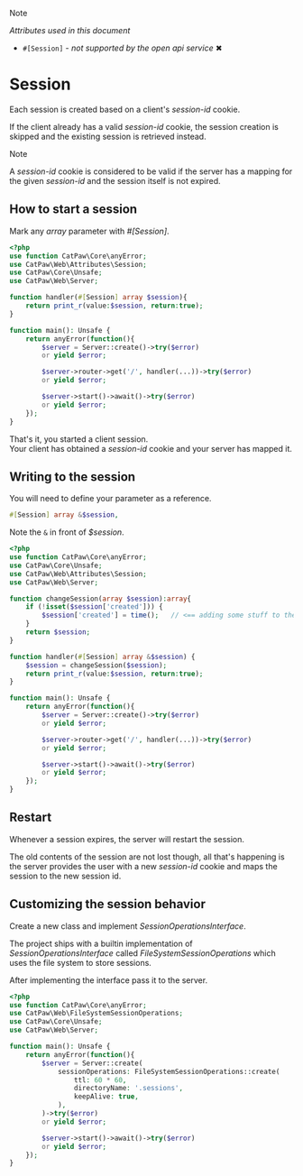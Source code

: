 > [!NOTE]
> _Attributes used in this document_
> - `#[Session]` - _not supported by the open api service_ ✖

# Session

Each session is created based on a client's _session-id_ cookie.

If the client already has a valid _session-id_ cookie, the session creation is skipped and the existing session is
retrieved instead.

> [!NOTE]
> A _session-id_ cookie is considered to be valid if the
> server has a mapping for the given _session-id_ and
> the session itself is not expired.

## How to start a session

Mark any _array_ parameter with _#[Session]_.

```php
<?php
use function CatPaw\Core\anyError;
use CatPaw\Web\Attributes\Session;
use CatPaw\Core\Unsafe;
use CatPaw\Web\Server;

function handler(#[Session] array $session){
    return print_r(value:$session, return:true);
}

function main(): Unsafe {
    return anyError(function(){
        $server = Server::create()->try($error)
        or yield $error;

        $server->router->get('/', handler(...))->try($error)
        or yield $error;

        $server->start()->await()->try($error)
        or yield $error;
    });
}
```

That's it, you started a client session.\
Your client has obtained a _session-id_ cookie and your server has mapped it.

## Writing to the session

You will need to define your parameter as a reference.

```php
#[Session] array &$session,
```

Note the ```&``` in front of _$session_.

```php
<?php
use function CatPaw\Core\anyError;
use CatPaw\Core\Unsafe;
use CatPaw\Web\Attributes\Session;
use CatPaw\Web\Server;

function changeSession(array $session):array{
    if (!isset($session['created'])) {
        $session['created'] = time();   // <== adding some stuff to the session
    }
    return $session;
}

function handler(#[Session] array &$session) {
    $session = changeSession($session);
    return print_r(value:$session, return:true);
}

function main(): Unsafe {
    return anyError(function(){
        $server = Server::create()->try($error)
        or yield $error;

        $server->router->get('/', handler(...))->try($error)
        or yield $error;

        $server->start()->await()->try($error)
        or yield $error;
    });
}
```

## Restart

Whenever a session expires, the server will restart the session.

The old contents of the session are not lost though, all that's happening is the server provides the user with a
new _session-id_ cookie and maps the session to the new session id.

## Customizing the session behavior

Create a new class and implement _SessionOperationsInterface_.

The project ships with a builtin implementation of _SessionOperationsInterface_
called _FileSystemSessionOperations_ which uses the file system to store sessions.

After implementing the interface pass it to the server.

```php
<?php
use function CatPaw\Core\anyError;
use CatPaw\Web\FileSystemSessionOperations;
use CatPaw\Core\Unsafe;
use CatPaw\Web\Server;

function main(): Unsafe {
    return anyError(function(){
        $server = Server::create(
            sessionOperations: FileSystemSessionOperations::create(
                ttl: 60 * 60,
                directoryName: '.sessions',
                keepAlive: true,
            ),
        )->try($error)
        or yield $error;

        $server->start()->await()->try($error)
        or yield $error;
    });
}
```
